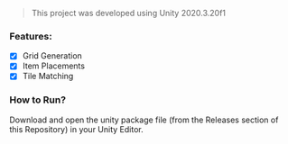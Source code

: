 > This project was developed using Unity 2020.3.20f1

### Features:

- [x] Grid Generation
- [x] Item Placements
- [x] Tile Matching

### How to Run?
Download and open the unity package file (from the Releases section of this Repository) in your Unity Editor.
